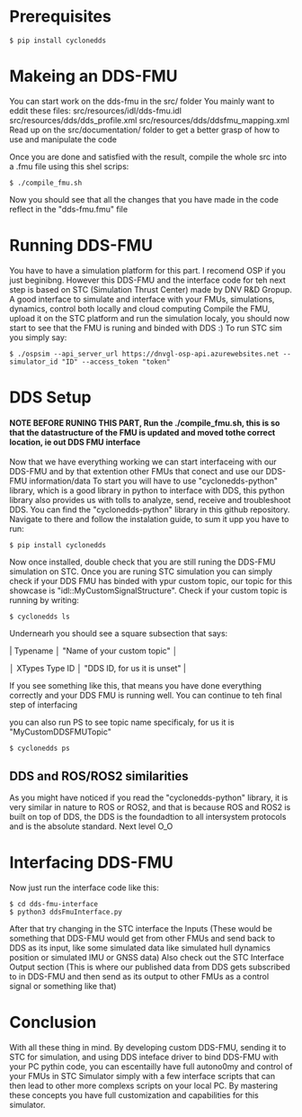# Prerequisites

```
$ pip install cyclonedds
```

# Makeing an DDS-FMU
You can start work on the dds-fmu in the src/ folder
You mainly want to eddit these files:
    src/resources/idl/dds-fmu.idl
    src/resources/dds/dds_profile.xml
    src/resources/dds/ddsfmu_mapping.xml
Read up on the src/documentation/ folder to get a better grasp of how to use and manipulate the code

Once you are done and satisfied with the result, compile the whole src into a .fmu file using this shel scrips:

```
$ ./compile_fmu.sh
```

Now you should see that all the changes that you have made in the code reflect in the "dds-fmu.fmu" file



# Running DDS-FMU
You have to have a simulation platform for this part. I recomend OSP if you just beginibng. However this DDS-FMU and the interface code for teh next step is based on STC (Simulation Thrust Center) made by DNV R&D Gropup. A good interface to simulate and interface with your FMUs, simulations, dynamics, control both locally and cloud computing
Compile the FMU, upload it on the STC platform and run the simulation localy, you should now start to see that the FMU is runing and binded with DDS :)
To run STC sim you simply say:

```
$ ./ospsim --api_server_url https://dnvgl-osp-api.azurewebsites.net --simulator_id "ID" --access_token "token"
```


# DDS Setup
#### NOTE BEFORE RUNING THIS PART, Run the ./compile_fmu.sh, this is so that the datastructure of the FMU is updated and moved tothe correct location, ie out DDS FMU interface
Now that we have everything working we can start interfaceing with our DDS-FMU and by that extention other FMUs that conect and use our DDS-FMU information/data
To start you will have to use "cyclonedds-python" library, which is a good library in python to interface with DDS, this python library also provides us with tolls to analyze, send, receive and troubleshoot DDS. You can find the "cyclonedds-python" library in this github repository. Navigate to there and follow the instalation guide, to sum it upp you have to run:

```
$ pip install cyclonedds
```

Now once installed, double check that you are still runing the DDS-FMU simulation on STC. Once you are runing STC simulation you can simply check if your DDS FMU has binded with ypur custom topic, our topic for this showcase is "idl::MyCustomSignalStructure". Check if your custom topic is running by writing:

```
$ cyclonedds ls
```

Undernearh you should see a square subsection that says:

| Typename       │ "Name of your custom topic"  │

│ XTypes Type ID │ "DDS ID, for us it is unset" |

If you see something like this, that means you have done everything correctly and your DDS FMU is running well. You can continue to teh final step of interfacing

you can also run PS to see topic name specificaly, for us it is "MyCustomDDSFMUTopic"

```
$ cyclonedds ps
```

## DDS and ROS/ROS2 similarities
As you might have noticed if you read the "cyclonedds-python" library, it is very similar in nature to ROS or ROS2, and that is because ROS and ROS2 is built on top of DDS, the DDS is the foundadtion to all intersystem protocols and is the absolute standard. Next level O_O



# Interfacing DDS-FMU
Now just run the interface code like this:

```
$ cd dds-fmu-interface
$ python3 ddsFmuInterface.py
```

After that try changing in the STC interface the Inputs (These would be something that DDS-FMU would get from other FMUs and send back to DDS as its input, like some simulated data like simulated hull dynamics position or simulated IMU or GNSS data)
Also check out the STC Interface Output section (This is where our published data from DDS gets subscribed to in DDS-FMU and then send as its output to other FMUs as a control signal or something like that)


# Conclusion
With all these thing in mind. By developing custom DDS-FMU, sending it to STC for simulation, and using DDS inteface driver to bind DDS-FMU with your PC pythin code, you can escentailly have full autono0my and control of your FMUs in STC Simulator simply with a few interface scripts that can then lead to other more complexs scripts on your local PC. By mastering these concepts you have full customization and capabilities for this simulator.


